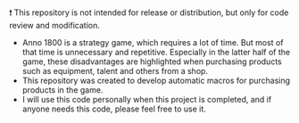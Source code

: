 ❗ This repository is not intended for release or distribution, but only for code review and modification.

* Anno 1800 is a strategy game, which requires a lot of time. But most of that time is unnecessary and repetitive. Especially in the latter half of the game, these disadvantages are highlighted when purchasing products such as equipment, talent and others from a shop.
* This repository was created to develop automatic macros for purchasing products in the game.
* I will use this code personally when this project is completed, and if anyone needs this code, please feel free to use it.


